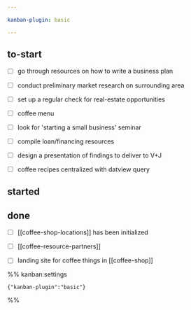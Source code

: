```yaml
---

kanban-plugin: basic

---
```


## to-start

- [ ] go through resources on how to write a business plan
- [ ] conduct preliminary market research on surrounding area
- [ ] set up a regular check for real-estate opportunities
- [ ] coffee menu
- [ ] look for 'starting a small business' seminar
- [ ] compile loan/financing resources
- [ ] design a presentation of findings to deliver to V+J
- [ ] coffee recipes centralized with datview query


## started



## done

- [ ] [[coffee-shop-locations]] has been initialized
- [ ] [[coffee-resource-partners]]
- [ ] landing site for coffee things in [[coffee-shop]]




%% kanban:settings
```
{"kanban-plugin":"basic"}
```
%%